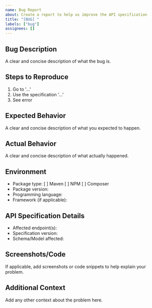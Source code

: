 ```yaml
---
name: Bug Report
about: Create a report to help us improve the API specification
title: "[BUG] "
labels: ["bug"]
assignees: []
---
```


## Bug Description
A clear and concise description of what the bug is.

## Steps to Reproduce
1. Go to '...'
2. Use the specification '...'
3. See error

## Expected Behavior
A clear and concise description of what you expected to happen.

## Actual Behavior
A clear and concise description of what actually happened.

## Environment
- Package type: [ ] Maven [ ] NPM [ ] Composer
- Package version: 
- Programming language: 
- Framework (if applicable): 

## API Specification Details
- Affected endpoint(s): 
- Specification version: 
- Schema/Model affected: 

## Screenshots/Code
If applicable, add screenshots or code snippets to help explain your problem.

## Additional Context
Add any other context about the problem here.
